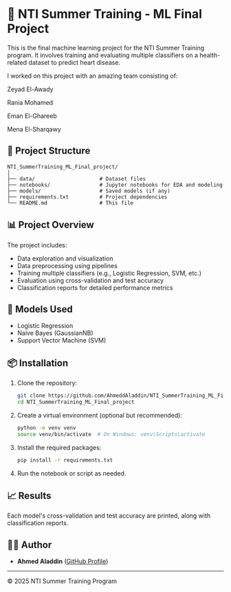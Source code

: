# 🧠 NTI Summer Training - ML Final Project

This is the final machine learning project for the NTI Summer Training program. It involves training and evaluating multiple classifiers on a health-related dataset to predict heart disease.

I worked on this project with an amazing team consisting of:

Zeyad El-Awady

Rania Mohamed

Eman El-Ghareeb

Mena El-Sharqawy

## 📁 Project Structure

```
NTI_SummerTraining_ML_Final_project/
│
├── data/                     # Dataset files
├── notebooks/                # Jupyter notebooks for EDA and modeling
├── models/                   # Saved models (if any)
├── requirements.txt          # Project dependencies
└── README.md                 # This file
```

## 📊 Project Overview

The project includes:
- Data exploration and visualization
- Data preprocessing using pipelines
- Training multiple classifiers (e.g., Logistic Regression, SVM, etc.)
- Evaluation using cross-validation and test accuracy
- Classification reports for detailed performance metrics

## 🚀 Models Used

- Logistic Regression
- Naive Bayes (GaussianNB)
- Support Vector Machine (SVM)


## 📦 Installation

1. Clone the repository:
   ```bash
   git clone https://github.com/AhmeddAladdin/NTI_SummerTraining_ML_Final_project.git
   cd NTI_SummerTraining_ML_Final_project
   ```

2. Create a virtual environment (optional but recommended):
   ```bash
   python -m venv venv
   source venv/bin/activate  # On Windows: venv\Scripts\activate
   ```

3. Install the required packages:
   ```bash
   pip install -r requirements.txt
   ```

4. Run the notebook or script as needed.

## 📈 Results

Each model's cross-validation and test accuracy are printed, along with classification reports.

## 🙋‍♂️ Author

- **Ahmed Aladdin** ([GitHub Profile](https://github.com/AhmeddAladdin))

---

© 2025 NTI Summer Training Program
